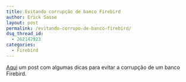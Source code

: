 ```yaml
---
title: Evitando corrupção de banco Firebird
author: Erick Sasse
layout: post
permalink: /evitando-corrupo-de-banco-firebird/
dsq_thread_id:
  - 262142923
categories:
  - Firebird
---
```

[Aqui][1] um post com algumas dicas para evitar a corrup&ccedil;&atilde;o de um banco Firebird.

 [1]: http://www.dotnetfirebird.org/blog/2005/01/avoiding-database-corruption.html